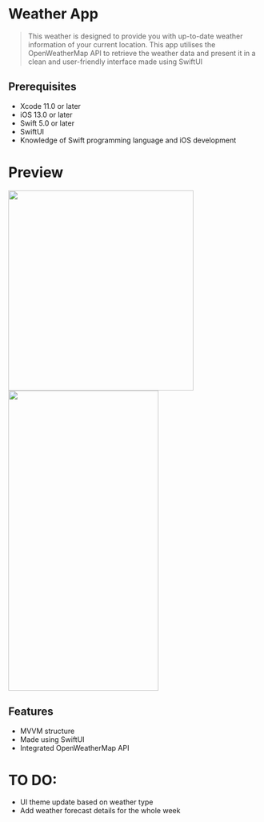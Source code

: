 # Weather App

> This weather is designed to provide you with up-to-date weather information of your current location. This app utilises the OpenWeatherMap API to retrieve the weather data and present it in a clean and user-friendly interface made using SwiftUI

## Prerequisites
- Xcode 11.0 or later
- iOS 13.0 or later
- Swift 5.0 or later
- SwiftUI
- Knowledge of Swift programming language and iOS development

# Preview

<img src="https://drive.google.com/uc?id=1w2lfnfb-aLpliS51eR2ke9xJv-UzZZCR" width="370" height="400">

<img src="https://drive.google.com/uc?id=1Wkm_tlxJivO9Aosh5P1bTGlBhEn7KLS7" width="300" height="600">


## Features

- MVVM structure
- Made using SwiftUI
- Integrated OpenWeatherMap API

# TO DO:
- UI theme update based on weather type
- Add weather forecast details for the whole week




